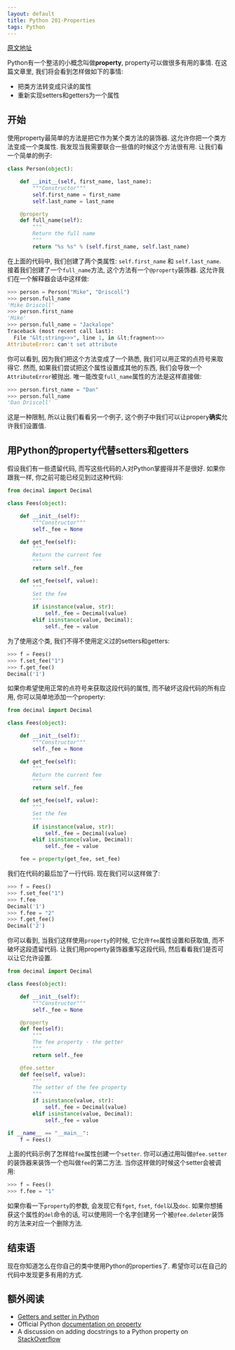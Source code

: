 ```yaml
---
layout: default
title: Python 201-Properties
tags: Python
---
```


[原文地址](http://www.blog.pythonlibrary.org/2014/01/20/python-201-properties/)



Python有一个整洁的小概念叫做**property**, property可以做很多有用的事情. 在这篇文章里, 我们将会看到怎样做如下的事情:

+ 把类方法转变成只读的属性
+ 重新实现setters和getters为一个属性



## 开始



使用property最简单的方法是把它作为某个类方法的装饰器. 这允许你把一个类方法变成一个类属性. 我发现当我需要联合一些值的时候这个方法很有用. 让我们看一个简单的例子:

```python
class Person(object):

    def __init__(self, first_name, last_name):
        """Constructor"""
        self.first_name = first_name
        self.last_name = last_name

    @property
    def full_name(self):
        """
        Return the full name
        """
        return "%s %s" % (self.first_name, self.last_name)
```

在上面的代码中, 我们创建了两个类属性: `self.first_name` 和 `self.last_name`. 接着我们创建了一个`full_name`方法, 这个方法有一个`@property`装饰器. 这允许我们在一个解释器会话中这样做:

```python
>>> person = Person("Mike", "Driscoll")
>>> person.full_name
'Mike Driscoll'
>>> person.first_name
'Mike'
>>> person.full_name = "Jackalope"
Traceback (most recent call last):
  File "&lt;string>>>", line 1, in &lt;fragment>>>
AttributeError: can't set attribute
```

你可以看到, 因为我们把这个方法变成了一个熟悉, 我们可以用正常的点符号来取得它. 然而, 如果我们尝试把这个属性设置成其他的东西, 我们会导致一个`AttributeError`被抛出. 唯一能改变`full_name`属性的方法是这样直接做:

```python
>>> person.first_name = "Dan"
>>> person.full_name
'Dan Driscoll'
```

这是一种限制, 所以让我们看看另一个例子, 这个例子中我们可以让propery**确实**允许我们设置值.



## 用Python的property代替setters和getters



假设我们有一些遗留代码, 而写这些代码的人对Python掌握得并不是很好. 如果你跟我一样, 你之前可能已经见到过这种代码:

```python
from decimal import Decimal

class Fees(object):

    def __init__(self):
        """Constructor"""
        self._fee = None

    def get_fee(self):
        """
        Return the current fee
        """
        return self._fee

    def set_fee(self, value):
        """
        Set the fee
        """
        if isinstance(value, str):
            self._fee = Decimal(value)
        elif isinstance(value, Decimal):
            self._fee = value
```

为了使用这个类, 我们不得不使用定义过的setters和getters:

```python
>>> f = Fees()
>>> f.set_fee("1")
>>> f.get_fee()
Decimal('1')
```

如果你希望使用正常的点符号来获取这段代码的属性, 而不破坏这段代码的所有应用, 你可以简单地添加一个property:

```python
from decimal import Decimal

class Fees(object):

    def __init__(self):
        """Constructor"""
        self._fee = None

    def get_fee(self):
        """
        Return the current fee
        """
        return self._fee

    def set_fee(self, value):
        """
        Set the fee
        """
        if isinstance(value, str):
            self._fee = Decimal(value)
        elif isinstance(value, Decimal):
            self._fee = value

    fee = property(get_fee, set_fee)
```

我们在代码的最后加了一行代码. 现在我们可以这样做了:

```python
>>> f = Fees()
>>> f.set_fee("1")
>>> f.fee
Decimal('1')
>>> f.fee = "2"
>>> f.get_fee()
Decimal('2')
```

你可以看到, 当我们这样使用`property`的时候, 它允许`fee`属性设置和获取值, 而不破坏这段遗留代码. 让我们用property装饰器重写这段代码, 然后看看我们是否可以让它允许设置.

```python
from decimal import Decimal

class Fees(object):

    def __init__(self):
        """Constructor"""
        self._fee = None

    @property
    def fee(self):
        """
        The fee property - the getter
        """
        return self._fee

    @fee.setter
    def fee(self, value):
        """
        The setter of the fee property
        """
        if isinstance(value, str):
            self._fee = Decimal(value)
        elif isinstance(value, Decimal):
            self._fee = value

if __name__ == "__main__":
    f = Fees()
```

上面的代码示例了怎样给`fee`属性创建一个`setter`. 你可以通过用叫做`@fee.setter`的装饰器来装饰一个也叫做`fee`的第二方法. 当你这样做的时候这个setter会被调用:

```python
>>> f = Fees()
>>> f.fee = "1"
```

如果你看一下`property`的参数, 会发现它有`fget`, `fset`, `fdel`以及`doc`. 如果你想捕获这个属性的`del`命令的话, 可以使用同一个名字创建另一个被`@fee.deleter`装饰的方法来对应一个删除方法.



## 结束语



现在你知道怎么在你自己的类中使用Python的properties了. 希望你可以在自己的代码中发现更多有用的方式.



## 额外阅读

+ [Getters and setter in Python](http://eli.thegreenplace.net/2009/02/06/getters-and-setters-in-python/)
+ Official Python [documentation on property](http://docs.python.org/2/library/functions.html#property)
+ A discussion on adding docstrings to a Python property on [StackOverflow](https://stackoverflow.com/questions/16025462/what-is-the-right-way-to-put-a-docstring-on-python-property)
